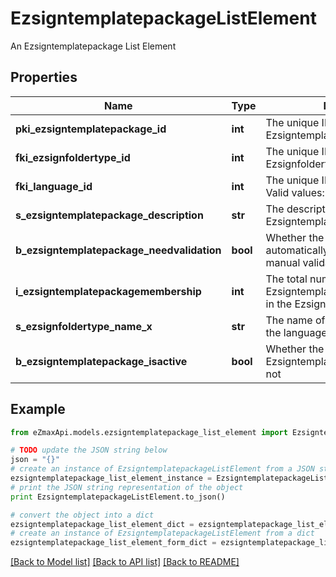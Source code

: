 # EzsigntemplatepackageListElement

An Ezsigntemplatepackage List Element

## Properties

Name | Type | Description | Notes
------------ | ------------- | ------------- | -------------
**pki_ezsigntemplatepackage_id** | **int** | The unique ID of the Ezsigntemplatepackage | 
**fki_ezsignfoldertype_id** | **int** | The unique ID of the Ezsignfoldertype. | 
**fki_language_id** | **int** | The unique ID of the Language.  Valid values:  |Value|Description| |-|-| |1|French| |2|English| | 
**s_ezsigntemplatepackage_description** | **str** | The description of the Ezsigntemplatepackage | 
**b_ezsigntemplatepackage_needvalidation** | **bool** | Whether the Ezsignbulksend was automatically modified and needs a manual validation | 
**i_ezsigntemplatepackagemembership** | **int** | The total number of Ezsigntemplatepackagemembership in the Ezsigntemplatepackage | 
**s_ezsignfoldertype_name_x** | **str** | The name of the Ezsignfoldertype in the language of the requester | 
**b_ezsigntemplatepackage_isactive** | **bool** | Whether the Ezsigntemplatepackage is active or not | 

## Example

```python
from eZmaxApi.models.ezsigntemplatepackage_list_element import EzsigntemplatepackageListElement

# TODO update the JSON string below
json = "{}"
# create an instance of EzsigntemplatepackageListElement from a JSON string
ezsigntemplatepackage_list_element_instance = EzsigntemplatepackageListElement.from_json(json)
# print the JSON string representation of the object
print EzsigntemplatepackageListElement.to_json()

# convert the object into a dict
ezsigntemplatepackage_list_element_dict = ezsigntemplatepackage_list_element_instance.to_dict()
# create an instance of EzsigntemplatepackageListElement from a dict
ezsigntemplatepackage_list_element_form_dict = ezsigntemplatepackage_list_element.from_dict(ezsigntemplatepackage_list_element_dict)
```
[[Back to Model list]](../README.md#documentation-for-models) [[Back to API list]](../README.md#documentation-for-api-endpoints) [[Back to README]](../README.md)


